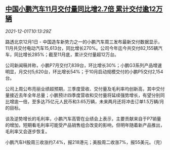 <!--1638354662000-->
[中国小鹏汽车11月交付量同比增2.7倍 累计交付逾12万辆](https://cn.reuters.com/article/xpeng-china-delivery-1201-wedn-idCNKBS2IG3IK)
------

<div><i>2021-12-01T10:13:29Z</i></div><p>路透北京12月1日 - 中国造车新势力之一的小鹏汽车周三发布最新交付数据显示，11月共交付电动汽车15,613台，同比增长270%。公司今年迄今共交付82,155辆汽车，同比增长285%；截至11月底，累计交付量超12万台。</p><p>公司新闻稿并称，小鹏P7月交付7,839台，环比增长30%；小鹏G3系列产品增速明显，月交付5,620台，环比增长54%；于10月启动规模交付的小鹏P5交付2,154台。</p><p>公司上周公布亮丽业绩超预期，三季度营收、交付量及毛利率均创新高，其中交付量接近去年全年总量；小鹏预计四季度营收和交付量将延续强势增长，有望分别同比增逾一倍，至多达75亿元人民币和3.65万辆，未来两月还将冲击订单1.5万辆/月的目标。</p><p>谈及逆势增长的毛利率，小鹏汽车高管在业绩会上表示，主要贡献来自于P7销量的增加，短期看毛利率可能受产品销售组合改变的影响，但明年随着新产品推出，毛利率又会逐步恢复。</p><p>小鹏汽车H股周三收涨约7.4%，报218港元；美股周二收涨7%，报55美元。（完）</p>
